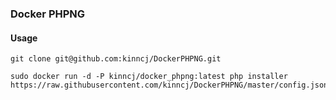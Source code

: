 ### Docker PHPNG

#### Usage

```
git clone git@github.com:kinncj/DockerPHPNG.git

sudo docker run -d -P kinncj/docker_phpng:latest php installer https://raw.githubusercontent.com/kinncj/DockerPHPNG/master/config.json
```
